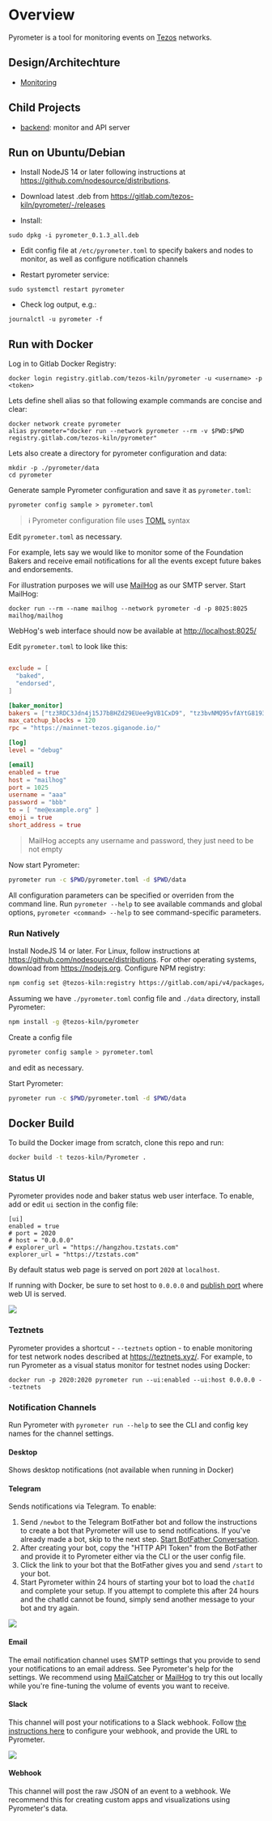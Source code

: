 # Overview

Pyrometer is a tool for monitoring events on
[Tezos](https://tezos.com/) networks.

## Design/Architechture

- [Monitoring](./doc/monitoring.md)

## Child Projects

- [backend](/backend/README.md): monitor and API server

## Run on Ubuntu/Debian

- Install NodeJS 14 or later following instructions at
  <https://github.com/nodesource/distributions>.

- Download latest .deb from
  <https://gitlab.com/tezos-kiln/pyrometer/-/releases>

- Install:

```
sudo dpkg -i pyrometer_0.1.3_all.deb
```

- Edit config file at `/etc/pyrometer.toml` to specify bakers and
  nodes to monitor, as well as configure notification channels

- Restart pyrometer service:

```
sudo systemctl restart pyrometer
```

- Check log output, e.g.:

```
journalctl -u pyrometer -f
```

## Run with Docker

Log in to Gitlab Docker Registry:

```
docker login registry.gitlab.com/tezos-kiln/pyrometer -u <username> -p <token>
```

Lets define shell alias so that following example commands are concise
and clear:

```
docker network create pyrometer
alias pyrometer="docker run --network pyrometer --rm -v $PWD:$PWD registry.gitlab.com/tezos-kiln/pyrometer"
```

Lets also create a directory for pyrometer configuration and data:

```
mkdir -p ./pyrometer/data
cd pyrometer
```

Generate sample Pyrometer configuration and save it as `pyrometer.toml`:

```
pyrometer config sample > pyrometer.toml
```

> ℹ️ Pyrometer configuration file uses [TOML](https://toml.io) syntax

Edit `pyrometer.toml` as necessary.

For example, lets say we would like to monitor some of the Foundation
Bakers and receive email notifications for all the events except
future bakes and endorsements.

For illustration purposes we will use
[MailHog](https://github.com/mailhog/MailHog) as our SMTP
server. Start MailHog:

```
docker run --rm --name mailhog --network pyrometer -d -p 8025:8025 mailhog/mailhog
```

WebHog's web interface should now be available at <http://localhost:8025/>

Edit `pyrometer.toml` to look like this:

```toml

exclude = [
  "baked",
  "endorsed",
]

[baker_monitor]
bakers = ["tz3RDC3Jdn4j15J7bBHZd29EUee9gVB1CxD9", "tz3bvNMQ95vfAYtG8193ymshqjSvmxiCUuR5"]
max_catchup_blocks = 120
rpc = "https://mainnet-tezos.giganode.io/"

[log]
level = "debug"

[email]
enabled = true
host = "mailhog"
port = 1025
username = "aaa"
password = "bbb"
to = [ "me@example.org" ]
emoji = true
short_address = true

```

> MailHog accepts any username and password, they just need to be not empty

Now start Pyrometer:

```bash
pyrometer run -c $PWD/pyrometer.toml -d $PWD/data
```

All configuration parameters can be specified or overriden from the
command line. Run `pyrometer --help` to see available commands and
global options, `pyrometer <command> --help` to see command-specific
parameters.

### Run Natively

Install NodeJS 14 or later. For Linux, follow instructions at
<https://github.com/nodesource/distributions>. For other operating
systems, download from <https://nodejs.org>. Configure NPM registry:

```bash
npm config set @tezos-kiln:registry https://gitlab.com/api/v4/packages/npm/
```

Assuming we have `./pyrometer.toml` config file and `./data`
directory, install Pyrometer:

```bash
npm install -g @tezos-kiln/pyrometer
```

Create a config file

```bash
pyrometer config sample > pyrometer.toml
```
and edit as necessary.

Start Pyrometer:
```bash
pyrometer run -c $PWD/pyrometer.toml -d $PWD/data
```

## Docker Build

To build the Docker image from scratch, clone this repo and run:

```bash
docker build -t tezos-kiln/Pyrometer .
```

### Status UI

Pyrometer provides node and baker status web user interface. To
enable, add or edit `ui` section in the config file:

```
[ui]
enabled = true
# port = 2020
# host = "0.0.0.0"
# explorer_url = "https://hangzhou.tzstats.com"
explorer_url = "https://tzstats.com"
```

By default status web page is served on port `2020` at `localhost`.

If running with Docker, be sure to set host to `0.0.0.0` and [publish
port](https://docs.docker.com/config/containers/container-networking/#published-ports)
where web UI is served.

[![](doc/pyrometer-0.2.0-ui-thumb.jpg)](doc/pyrometer-0.2.0-ui.jpg)

### Teztnets

Pyrometer provides a shortcut - `--teztnets` option - to enable
monitoring for test network nodes described at
<https://teztnets.xyz/>. For example, to run Pyrometer as a visual
status monitor for testnet nodes using Docker:

```
docker run -p 2020:2020 pyrometer run --ui:enabled --ui:host 0.0.0.0 --teztnets
```

### Notification Channels

Run Pyrometer with `pyrometer run --help` to see the CLI and config
key names for the channel settings.

#### Desktop

Shows desktop notifications (not available when running in Docker)

#### Telegram

Sends notifications via Telegram. To enable:

1. Send `/newbot` to the Telegram BotFather bot and follow the
   instructions to create a bot that Pyrometer will use to send
   notifications. If you've already made a bot, skip to the next
   step. [Start BotFather
   Conversation](https://telegram.me/BotFather).
1. After creating your bot, copy the "HTTP API Token" from the
   BotFather and provide it to Pyrometer either via the CLI or the
   user config file.
1. Click the link to your bot that the BotFather gives you and send
   `/start` to your bot.
1. Start Pyrometer within 24 hours of starting your bot to load the
   `chatId` and complete your setup. If you attempt to complete this
   after 24 hours and the chatId cannot be found, simply send another
   message to your bot and try again.

![](doc/telegram-screenshot.png)

#### Email

The email notification channel uses SMTP settings that you provide to
send your notifications to an email address. See Pyrometer's help for
the settings. We recommend using
[MailCatcher](https://mailcatcher.me/) or
[MailHog](https://github.com/mailhog/MailHog) to try this out locally while
you're fine-tuning the volume of events you want to receive.

#### Slack

This channel will post your notifications to a Slack webhook. Follow
[the instructions here](https://api.slack.com/messaging/webhooks) to
configure your webhook, and provide the URL to Pyrometer.

![](doc/slack-screenshot.png)

#### Webhook

This channel will post the raw JSON of an event to a webhook.  We
recommend this for creating custom apps and visualizations using
Pyrometer's data.
